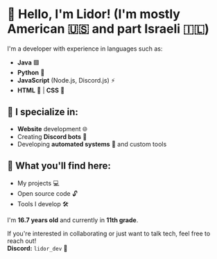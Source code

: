 # 👋 Hello, I'm **Lidor**! (I'm mostly American 🇺🇸 and part Israeli 🇮🇱)

I'm a developer with experience in languages such as:

- **Java** 🟩  
- **Python** 🐍  
- **JavaScript** (Node.js, Discord.js) ⚡  
- **HTML** 📄 | **CSS** 🎨  

## 🚀 **I specialize in:**
- **Website** development 🌐  
- Creating **Discord bots** 🤖  
- Developing **automated systems** 🔧 and custom tools  

## 📂 **What you'll find here:**
- My projects 💻  
- Open source code 🔓  
- Tools I develop 🛠️  

I'm **16.7 years old** and currently in **11th grade**.

If you're interested in collaborating or just want to talk tech, feel free to reach out!  
**Discord:** `lidor_dev` 📩
